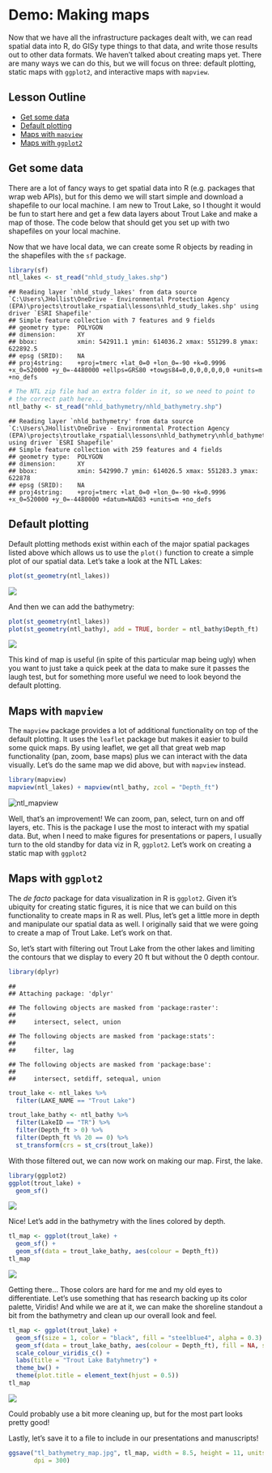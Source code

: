 
# Demo: Making maps

Now that we have all the infrastructure packages dealt with, we can read
spatial data into R, do GISy type things to that data, and write those
results out to other data formats. We haven’t talked about creating maps
yet. There are many ways we can do this, but we will focus on three:
default plotting, static maps with `ggplot2`, and interactive maps with
`mapview`.

## Lesson Outline

  - [Get some data](#get-some-data)
  - [Default plotting](#default-plotting)
  - [Maps with `mapview`](#maps-with-mapview)
  - [Maps with `ggplot2`](#maps-with-ggplot2)

## Get some data

There are a lot of fancy ways to get spatial data into R (e.g. packages
that wrap web APIs), but for this demo we will start simple and download
a shapefile to our local machine. I am new to Trout Lake, so I thought
it would be fun to start here and get a few data layers about Trout Lake
and make a map of those. The code below that should get you set up with
two shapefiles on your local machine.

Now that we have local data, we can create some R objects by reading in
the shapefiles with the `sf` package.

``` r
library(sf)
ntl_lakes <- st_read("nhld_study_lakes.shp")
```

    ## Reading layer `nhld_study_lakes' from data source `C:\Users\JHollist\OneDrive - Environmental Protection Agency (EPA)\projects\troutlake_rspatial\lessons\nhld_study_lakes.shp' using driver `ESRI Shapefile'
    ## Simple feature collection with 7 features and 9 fields
    ## geometry type:  POLYGON
    ## dimension:      XY
    ## bbox:           xmin: 542911.1 ymin: 614036.2 xmax: 551299.8 ymax: 622892.5
    ## epsg (SRID):    NA
    ## proj4string:    +proj=tmerc +lat_0=0 +lon_0=-90 +k=0.9996 +x_0=520000 +y_0=-4480000 +ellps=GRS80 +towgs84=0,0,0,0,0,0,0 +units=m +no_defs

``` r
# The NTL zip file had an extra folder in it, so we need to point to 
# the correct path here...
ntl_bathy <- st_read("nhld_bathymetry/nhld_bathymetry.shp")
```

    ## Reading layer `nhld_bathymetry' from data source `C:\Users\JHollist\OneDrive - Environmental Protection Agency (EPA)\projects\troutlake_rspatial\lessons\nhld_bathymetry\nhld_bathymetry.shp' using driver `ESRI Shapefile'
    ## Simple feature collection with 259 features and 4 fields
    ## geometry type:  POLYGON
    ## dimension:      XY
    ## bbox:           xmin: 542990.7 ymin: 614026.5 xmax: 551283.3 ymax: 622878
    ## epsg (SRID):    NA
    ## proj4string:    +proj=tmerc +lat_0=0 +lon_0=-90 +k=0.9996 +x_0=520000 +y_0=-4480000 +datum=NAD83 +units=m +no_defs

## Default plotting

Default plotting methods exist within each of the major spatial packages
listed above which allows us to use the `plot()` function to create a
simple plot of our spatial data. Let’s take a look at the NTL Lakes:

``` r
plot(st_geometry(ntl_lakes))
```

![](02_map_demo_files/figure-gfm/unnamed-chunk-3-1.png)<!-- -->

And then we can add the bathymetry:

``` r
plot(st_geometry(ntl_lakes))
plot(st_geometry(ntl_bathy), add = TRUE, border = ntl_bathy$Depth_ft)
```

![](02_map_demo_files/figure-gfm/unnamed-chunk-4-1.png)<!-- -->

This kind of map is useful (in spite of this particular map being ugly)
when you want to just take a quick peek at the data to make sure it
passes the laugh test, but for something more useful we need to look
beyond the default plotting.

## Maps with `mapview`

The `mapview` package provides a lot of additional functionality on top
of the default plotting. It uses the `leaflet` package but makes it
easier to build some quick maps. By using leaflet, we get all that great
web map functionality (pan, zoom, base maps) plus we can interact with
the data visually. Let’s do the same map we did above, but with
`mapview` instead.

``` r
library(mapview)
mapview(ntl_lakes) + mapview(ntl_bathy, zcol = "Depth_ft")
```

![ntl\_mapview](ntl_mapview.jpg)

Well, that’s an improvement\! We can zoom, pan, select, turn on and off
layers, etc. This is the package I use the most to interact with my
spatial data. But, when I need to make figures for presentations or
papers, I usually turn to the old standby for data viz in R, `ggplot2`.
Let’s work on creating a static map with `ggplot2`

## Maps with `ggplot2`

The *de facto* package for data visualization in R is `ggplot2`. Given
it’s ubiquity for creating static figures, it is nice that we can build
on this functionality to create maps in R as well. Plus, let’s get a
little more in depth and manipulate our spatial data as well. I
originally said that we were going to create a map of Trout Lake. Let’s
work on that.

So, let’s start with filtering out Trout Lake from the other lakes and
limiting the contours that we display to every 20 ft but without the 0
depth contour.

``` r
library(dplyr)
```

    ## 
    ## Attaching package: 'dplyr'

    ## The following objects are masked from 'package:raster':
    ## 
    ##     intersect, select, union

    ## The following objects are masked from 'package:stats':
    ## 
    ##     filter, lag

    ## The following objects are masked from 'package:base':
    ## 
    ##     intersect, setdiff, setequal, union

``` r
trout_lake <- ntl_lakes %>%
  filter(LAKE_NAME == "Trout Lake")

trout_lake_bathy <- ntl_bathy %>%
  filter(LakeID == "TR") %>%
  filter(Depth_ft > 0) %>%
  filter(Depth_ft %% 20 == 0) %>%
  st_transform(crs = st_crs(trout_lake))
```

With those filtered out, we can now work on making our map. First, the
lake.

``` r
library(ggplot2)
ggplot(trout_lake) +
  geom_sf()
```

![](02_map_demo_files/figure-gfm/unnamed-chunk-8-1.png)<!-- -->

Nice\! Let’s add in the bathymetry with the lines colored by depth.

``` r
tl_map <- ggplot(trout_lake) +
  geom_sf() +
  geom_sf(data = trout_lake_bathy, aes(colour = Depth_ft))
tl_map
```

![](02_map_demo_files/figure-gfm/unnamed-chunk-9-1.png)<!-- -->

Getting there… Those colors are hard for me and my old eyes to
differentiate. Let’s use something that has research backing up its
color palette, Viridis\! And while we are at it, we can make the
shoreline standout a bit from the bathymetry and clean up our overall
look and feel.

``` r
tl_map <- ggplot(trout_lake) +
  geom_sf(size = 1, color = "black", fill = "steelblue4", alpha = 0.3) +
  geom_sf(data = trout_lake_bathy, aes(colour = Depth_ft), fill = NA, size = 0.75) +
  scale_colour_viridis_c() + 
  labs(title = "Trout Lake Batyhmetry") +
  theme_bw() +
  theme(plot.title = element_text(hjust = 0.5))
tl_map
```

![](02_map_demo_files/figure-gfm/unnamed-chunk-10-1.png)<!-- -->

Could probably use a bit more cleaning up, but for the most part looks
pretty good\!

Lastly, let’s save it to a file to include in our presentations and
manuscripts\!

``` r
ggsave("tl_bathymetry_map.jpg", tl_map, width = 8.5, height = 11, units = "in", 
       dpi = 300)
```
